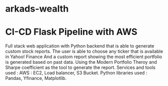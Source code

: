 # arkads-wealth
# CI-CD Flask Pipeline with AWS 

Full stack web application with Python backend that is able to generate 
custom stock reports.
The user is able to choose any ticker that is available in Yahoo! Finance 
And a custom report showing the most efficient portfolio is generated based on past data.
Using the Modern Portfolio Theroy and Sharpe coefficient as the tool to generate the report.
Services and tools used : AWS : EC2, Load balancer, S3 Bucket.
Python libraries used : Pandas, Yfinance, Matplotlib.
